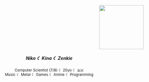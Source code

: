 <div align=center>
    <div>
        <kbd>
            <img src="https://github.com/nikiene/nikiene/assets/80795579/69e00775-ab6d-4922-8efb-0819de6bbc0d" style="min-width: calc(100vw); max-height: 140px; height: 140px;">
        </kbd>
    </div>
    <h5>Niko ☾ Kina ☾ Zenkie</h5>
    <p>
        <sup>
            Computer Scientist (7/8) ☾ 20yo ☾ 🇧🇷 <br>
            Music ☾ Metal ☾ Games ☾ Anime ☾ Programming
        </sup>
    </p>
</div>
